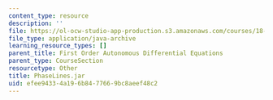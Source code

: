 ```yaml
---
content_type: resource
description: ''
file: https://ol-ocw-studio-app-production.s3.amazonaws.com/courses/18-03sc-differential-equations-fall-2011/efee94334a196b8477669bc8aeef48c2_PhaseLines.jar
file_type: application/java-archive
learning_resource_types: []
parent_title: First Order Autonomous Differential Equations
parent_type: CourseSection
resourcetype: Other
title: PhaseLines.jar
uid: efee9433-4a19-6b84-7766-9bc8aeef48c2
---
```

